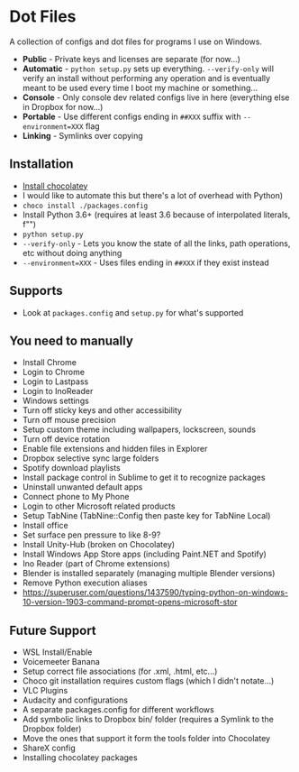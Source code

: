 # Dot Files

A collection of configs and dot files for programs I use on Windows.

* **Public** - Private keys and licenses are separate (for now...)
* **Automatic** - `python setup.py` sets up everything. `--verify-only` will verify an install without performing any operation and is eventually meant to be used every time I boot my machine or something...
* **Console** - Only console dev related configs live in here (everything else in Dropbox for now...)
* **Portable** - Use different configs ending in `##XXX` suffix with `--environment=XXX` flag
* **Linking** - Symlinks over copying

## Installation
* [Install chocolatey](https://chocolatey.org/docs/installation)
 * I would like to automate this but there's a lot of overhead with Python)
* `choco install ./packages.config`
* Install Python 3.6+ (requires at least 3.6 because of interpolated literals, f"")
* `python setup.py`
 * `--verify-only` - Lets you know the state of all the links, path operations, etc without doing anything
 * `--environment=XXX` - Uses files ending in `##XXX` if they exist instead

## Supports
* Look at `packages.config` and `setup.py` for what's supported

## You need to manually
* Install Chrome
 * Login to Chrome
 * Login to Lastpass
 * Login to InoReader
* Windows settings
 * Turn off sticky keys and other accessibility
 * Turn off mouse precision
 * Setup custom theme including wallpapers, lockscreen, sounds
 * Turn off device rotation
 * Enable file extensions and hidden files in Explorer
* Dropbox selective sync large folders
* Spotify download playlists
* Install package control in Sublime to get it to recognize packages
* Uninstall unwanted default apps
* Connect phone to My Phone
* Login to other Microsoft related products
* Setup TabNine (TabNine::Config then paste key for TabNine Local)
* Install office
* Set surface pen pressure to like 8-9?
* Install Unity-Hub (broken on Chocolatey)
* Install Windows App Store apps (including Paint.NET and Spotify)
* Ino Reader (part of Chrome extensions)
* Blender is installed separately (managing multiple Blender versions)
* Remove Python execution aliases
 * https://superuser.com/questions/1437590/typing-python-on-windows-10-version-1903-command-prompt-opens-microsoft-stor

## Future Support
* WSL Install/Enable
* Voicemeeter Banana
* Setup correct file associations (for .xml, .html, etc...)
* Choco git installation requires custom flags (which I didn't notate...)
* VLC Plugins
* Audacity and configurations
* A separate packages.config for different workflows
* Add symbolic links to Dropbox bin/ folder (requires a Symlink to the Dropbox folder)
 * Move the ones that support it form the tools folder into Chocolatey
* ShareX config
* Installing chocolatey packages